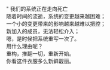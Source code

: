 " 我们的系统正在走向死亡  
随着时间的流逝，系统的变更越来越困难；  
一个小的变更带来的影响越来越难以把控；  
新加入的成员，无法轻松介入；  
嗯，是时候把系统重写一次了。  
用什么理由呢？  
重构，推翻一切，重新开始。  
你看这件衣服多么新鲜靓丽。  
 
